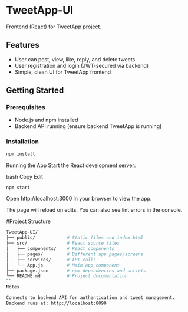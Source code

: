 # TweetApp-UI

Frontend (React) for TweetApp project.

## Features

- User can post, view, like, reply, and delete tweets
- User registration and login (JWT-secured via backend)
- Simple, clean UI for TweetApp frontend

## Getting Started

### Prerequisites

- Node.js and npm installed
- Backend API running (ensure backend TweetApp is running)

### Installation

```bash
npm install
```

Running the App
Start the React development server:

bash
Copy
Edit
```bash
npm start
```

Open http://localhost:3000 in your browser to view the app.

The page will reload on edits. You can also see lint errors in the console.


#Project Structure 
```bash 
TweetApp-UI/
├── public/            # Static files and index.html
├── src/               # React source files
│   ├── components/    # React components
│   ├── pages/         # Different app pages/screens
│   ├── services/      # API calls
│   └── App.js         # Main app component
├── package.json       # npm dependencies and scripts
└── README.md          # Project documentation
``
Notes

Connects to backend API for authentication and tweet management.
Backend runs at: http://localhost:8090 



